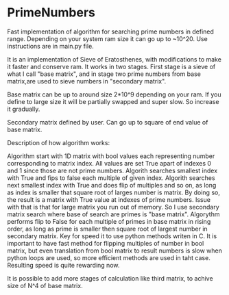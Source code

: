 # PrimeNumbers
Fast implementation of algorithm for searching prime numbers in defined
range. Depending on your system ram size it can go up to ~10^20.
Use instructions are in main.py file. 

It is an implementation of Sieve of Eratosthenes, with modifications
to make it faster and conserve ram. It works in two stages. First stage
is a sieve of what I call "base matrix", and in stage two prime numbers
from base matrix,are used to sieve numbers in "secondary matrix".

Base matrix can be up to around size 2*10^9 depending on your ram.
If you define to large size it will be partially swapped and super slow. 
So increase it gradually.

Secondary matrix defined by user.
Can go up to square of end value of base matrix.

Description of how algorithm works:

Algorithm start with 1D matrix with bool values each representing number
corresponding to matrix index. All values are set True apart of indexes
0 and 1 since those are not prime numbers. Algorith searches smallest 
index with True and fips to false each multiple of given index. Algorith 
searches next smallest index with True and does flip of multiples and so on,
as long as index is smaller that square root of larges number is matrix.
By doing so, the result is a matrix with True value at indexes of 
prime numbers. Issue with that is that for large matrix you run out 
of memory. So I use secondary matrix search where base of search are primes
is "base matrix". Algorythm performs flip to False for each multiple of 
primes in base matrix in rising order, as long as prime is smaller then 
square root of largest number in secondary matrix. 
Key for speed it to use python methods writen in C. It is important to have 
fast method for flipping multiples of number in bool matrix, but even
translation from bool matrix to result numbers is slow when python loops
are used, so more efficient methods are used in taht case. Resulting speed
is quite rewarding now. 

It is possible to add more stages of calculation like third matrix,
to achive size of N^4 of base matrix. 


